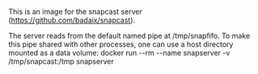 This is an image for the snapcast server (https://github.com/badaix/snapcast).

The server reads from the default named pipe at /tmp/snapfifo. To make this pipe shared with other processes, one can use a host directory mounted as a data volume:
docker run --rm --name snapserver -v /tmp/snapcast:/tmp snapserver
